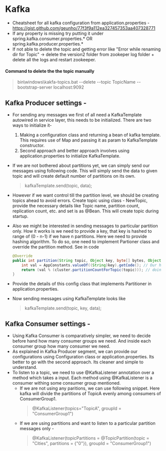 # Kafka
* Cheatsheet for all kafka configuration from application.properties - https://gist.github.com/geunho/77f3f9a112ea327457353aa407328771
* If any property is missing try putting it under spring.kafka.consumer.properties.* OR spring.kafka.producer.properties.*
* If not able to delete the topic and getting error like "Error while renaming dir for Topic" -> delete the version2 folder from zookeper log folder + delete all the logs and restart zookeeper.
#### Command to delete the the topic manually
> bin\windows\kakfa-topics.bat --delete --topic TopicName --bootstrap-server localhost:9092

## Kafka Producer settings - 
* For sending any messages we first of all need a KafkaTemplate autowired in service layer, this needs to be initialized. There are two ways to initialize it-
    1. Making a configuration class and returning a bean of kafka template. This requires use of Map and passing it as param to KafkaTemplate constructor.
    2. Second approach and better approach involves using application.properties to initialize KafkaTemplate.
* If we are not bothered about partitions yet, we can simply send our messages using following code. This will simply send the data to given topic and will create default number of partitions on its own.
  > kafkaTemplate.send(topic, data);
* However if we want control till the partition level, we should be creating topics ahead to avoid errors. Create topic using class - NewTopic, provide the necessary details like Topic name, partition count, replication count, etc. and set is as @Bean. This will create topic during startup.
* Also we might be interested in sending messages to particular partition only. How it works is we need to provide  a key, that key is hashed to range of (0 - n-1)
if we have n partitions. Here we need to provide hashing algorithm. To do so, one need to implement Partioner class and override the partition method.
See in code

    ``` java
    @Override
    public int partition(String topic, Object key, byte[] bytes, Object o1, byte[] bytes1, Cluster cluster) {
        int val = AppConstants.valueOf((String)key).getCode(); // Our hashing algo, could be anything. The key is same which we passed during kafkaTemplate.send()
        return (val % (cluster.partitionCountForTopic(topic))); // doing modulo after hashing with partition count
    }
    ```
* Provide the details of this config class that implements Partitioner in application.properties.
* Now sending messages using KafkaTemplate looks like
  > kafkaTemplate.send(topic, key, data);

## Kafka Consumer settings -
* Using Kafka Consumer is comparatively simpler, we need to decide before hand how many consumer groups we need. And inside each consumer group how many consumer we need.
* As explained in Kafka Producer segment, we can provide our configurations using Configuration class or application.properties. Its better to go with the second approach. Its cleaner and simple to understand.
* To listen to a topic, we need to use @KafkaListener annotation over a method which takes a input. Each method using @KafkaListener is a consumer withing some consumer group mentioned.
  - If we are not using any paritions, we can use following snippet. Here kafka will divide the partitions of TopicA evenly among consumers of ConsumerGroup1.
    > @KafkaListener(topics="TopicA", groupId = "ConsumerGroup1")
  - If we are using partitions and want to listen to a particular partition messages only -
    >  @KafkaListener(topicPartitions = @TopicPartition(topic = "Cities", partitions = {"0"}), groupId = "ConsumerGroup1")
